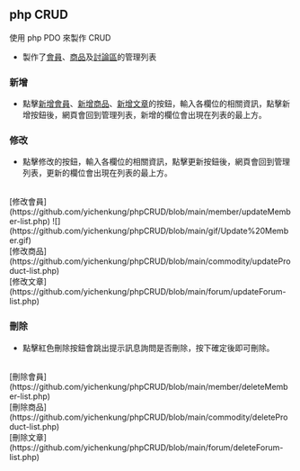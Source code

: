 ## **php CRUD**

使用 php PDO 來製作 CRUD

- 製作了[會員]()、[商品]()及[討論區]()的管理列表

### 新增
- 點擊[新增會員](https://github.com/yichenkung/phpCRUD/blob/main/member/memberCreate.php)、[新增商品](https://github.com/yichenkung/phpCRUD/blob/main/commodity/productCreate.php)、[新增文章](https://github.com/yichenkung/phpCRUD/blob/main/forum/articleCreate.php)的按鈕，輸入各欄位的相關資訊，點擊新增按鈕後，網頁會回到管理列表，新增的欄位會出現在列表的最上方。

### 修改
- 點擊修改的按鈕，輸入各欄位的相關資訊，點擊更新按鈕後，網頁會回到管理列表，更新的欄位會出現在列表的最上方。
<br>
[修改會員](https://github.com/yichenkung/phpCRUD/blob/main/member/updateMember-list.php)
![](https://github.com/yichenkung/phpCRUD/blob/main/gif/Update%20Member.gif)<br>
[修改商品](https://github.com/yichenkung/phpCRUD/blob/main/commodity/updateProduct-list.php)<br>
[修改文章](https://github.com/yichenkung/phpCRUD/blob/main/forum/updateForum-list.php)

### 刪除
- 點擊紅色刪除按鈕會跳出提示訊息詢問是否刪除，按下確定後即可刪除。
<br>
[刪除會員](https://github.com/yichenkung/phpCRUD/blob/main/member/deleteMember-list.php)<br>
[刪除商品](https://github.com/yichenkung/phpCRUD/blob/main/commodity/deleteProduct-list.php)<br>
[刪除文章](https://github.com/yichenkung/phpCRUD/blob/main/forum/deleteForum-list.php)
